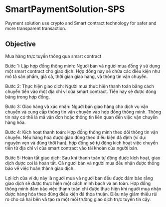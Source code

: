 # SmartPaymentSolution-SPS
Payment solution use crypto and Smart contract technology for safer and more transparent transaction.

## Objective
Mua hàng trực tuyến thông qua smart contract

Bước 1: Lập hợp đồng thông minh:
Người bán và người mua đồng ý sử dụng một smart contract cho giao dịch. Hợp đồng này sẽ chứa các điều kiện như mô tả sản phẩm, giá cả, thời gian giao hàng, và thông tin vận chuyển.

Bước 2: Thực hiện giao dịch:
Người mua thực hiện thanh toán bằng cách chuyển tiền vào một địa chỉ ví của smart contract. Tiền này sẽ được đóng băng trong hợp đồng.

Bước 3: Giao hàng và xác nhận:
Người bán giao hàng cho dịch vụ vận chuyển và cung cấp thông tin vận chuyển vào hợp đồng thông minh. Thông tin này có thể là mã vận đơn hoặc thông tin liên quan đến việc vận chuyển hàng hóa.

Bước 4: Kích hoạt thanh toán:
Hợp đồng thông minh theo dõi thông tin vận chuyển. Nếu hàng hóa được giao đúng theo điều kiện đã định (ví dụ: nguyên vẹn và đúng thời hạn), hợp đồng sẽ tự động kích hoạt việc chuyển tiền từ địa chỉ ví của smart contract vào tài khoản của người bán.

Bước 5: Hoàn tất giao dịch:
Sau khi thanh toán tự động được kích hoạt, giao dịch được coi là hoàn tất. Cả người bán và người mua đều nhận được thông báo về việc hoàn thành giao dịch.

Lợi ích của ví dụ này là người mua và người bán đều được đảm bảo rằng giao dịch sẽ được thực hiện một cách minh bạch và an toàn. Hợp đồng thông minh đảm bảo việc thanh toán chỉ được thực hiện khi người mua nhận được hàng hóa theo đúng điều kiện đã thỏa thuận. Điều này giảm thiểu rủi ro cho cả hai bên và tạo ra một môi trường giao dịch trực tuyến tin cậy.
